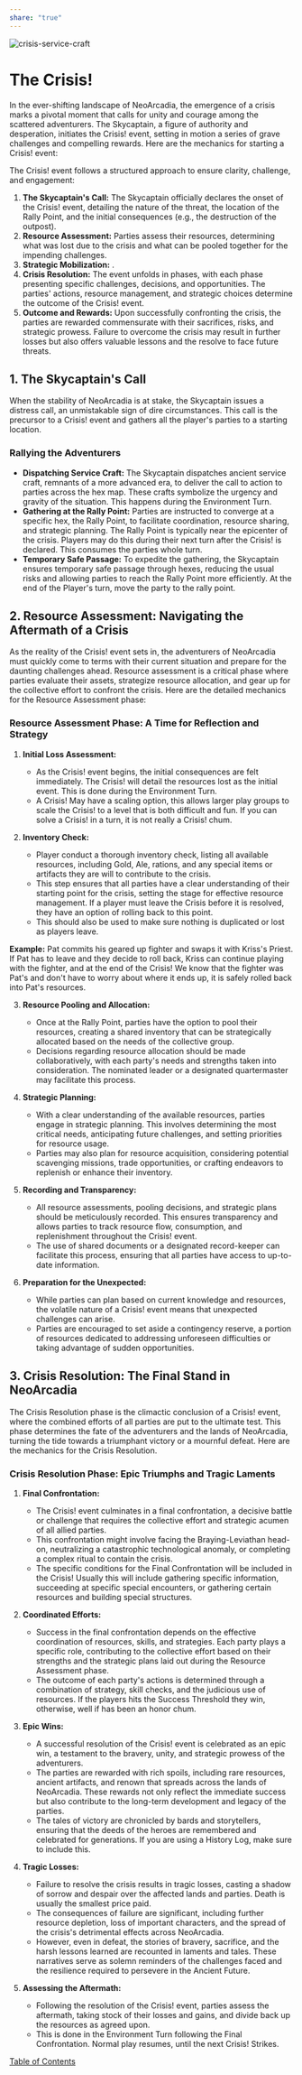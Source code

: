 ```yaml
---
share: "true"
---
```


![crisis-service-craft](./crisis-service-craft.png)  
# The Crisis!  
  
In the ever-shifting landscape of NeoArcadia, the emergence of a crisis marks a pivotal moment that calls for unity and courage among the scattered adventurers. The Skycaptain, a figure of authority and desperation, initiates the Crisis! event, setting in motion a series of grave challenges and compelling rewards. Here are the mechanics for starting a Crisis! event:  
  
The Crisis! event follows a structured approach to ensure clarity, challenge, and engagement:  
  
1. **The Skycaptain's Call:** The Skycaptain officially declares the onset of the Crisis! event, detailing the nature of the threat, the location of the Rally Point, and the initial consequences (e.g., the destruction of the outpost).  
2. **Resource Assessment:** Parties assess their resources, determining what was lost due to the crisis and what can be pooled together for the impending challenges.  
3. **Strategic Mobilization:** .  
4. **Crisis Resolution:** The event unfolds in phases, with each phase presenting specific challenges, decisions, and opportunities. The parties' actions, resource management, and strategic choices determine the outcome of the Crisis! event.  
5. **Outcome and Rewards:** Upon successfully confronting the crisis, the parties are rewarded commensurate with their sacrifices, risks, and strategic prowess. Failure to overcome the crisis may result in further losses but also offers valuable lessons and the resolve to face future threats.  
  
## 1. The Skycaptain's Call  
  
When the stability of NeoArcadia is at stake, the Skycaptain issues a distress call, an unmistakable sign of dire circumstances. This call is the precursor to a Crisis! event and gathers all the player's parties to a starting location.  
  
### Rallying the Adventurers  
  
- **Dispatching Service Craft:** The Skycaptain dispatches ancient service craft, remnants of a more advanced era, to deliver the call to action to parties across the hex map. These crafts symbolize the urgency and gravity of the situation. This happens during the Environment Turn.  
- **Gathering at the Rally Point:** Parties are instructed to converge at a specific hex, the Rally Point, to facilitate coordination, resource sharing, and strategic planning. The Rally Point is typically near the epicenter of the crisis. Players may do this during their next turn after the Crisis! is declared. This consumes the parties whole turn.  
- **Temporary Safe Passage:** To expedite the gathering, the Skycaptain ensures temporary safe passage through hexes, reducing the usual risks and allowing parties to reach the Rally Point more efficiently. At the end of the Player's turn, move the party to the rally point.  
  
## 2. Resource Assessment: Navigating the Aftermath of a Crisis  
  
As the reality of the Crisis! event sets in, the adventurers of NeoArcadia must quickly come to terms with their current situation and prepare for the daunting challenges ahead. Resource assessment is a critical phase where parties evaluate their assets, strategize resource allocation, and gear up for the collective effort to confront the crisis. Here are the detailed mechanics for the Resource Assessment phase:  
  
### Resource Assessment Phase: A Time for Reflection and Strategy  
  
1. **Initial Loss Assessment:**  
   - As the Crisis! event begins, the initial consequences are felt immediately. The Crisis! will detail the resources lost as the initial event. This is done during the Environment Turn.  
   - A Crisis! May have a scaling option, this allows larger play groups to scale the Crisis! to a level that is both difficult and fun. If you can solve a Crisis! in a turn, it is not really a Crisis! chum.  
  
2. **Inventory Check:**  
   - Player conduct a thorough inventory check, listing all available resources, including Gold, Ale, rations, and any special items or artifacts they are will to contribute to the crisis.  
   - This step ensures that all parties have a clear understanding of their starting point for the crisis, setting the stage for effective resource management. If a player must leave the Crisis before it is resolved, they have an option of rolling back to this point.  
   - This should also be used to make sure nothing is duplicated or lost as players leave.   
  
**Example:** Pat commits his geared up fighter and swaps it with Kriss's Priest. If Pat has to leave and they decide to roll back, Kriss can continue playing with the fighter, and at the end of the Crisis! We know that the fighter was Pat's and don't have to worry about where it ends up, it is safely rolled back into Pat's resources.  
  
3. **Resource Pooling and Allocation:**  
   - Once at the Rally Point, parties have the option to pool their resources, creating a shared inventory that can be strategically allocated based on the needs of the collective group.  
   - Decisions regarding resource allocation should be made collaboratively, with each party's needs and strengths taken into consideration. The nominated leader or a designated quartermaster may facilitate this process.  
  
4. **Strategic Planning:**  
   - With a clear understanding of the available resources, parties engage in strategic planning. This involves determining the most critical needs, anticipating future challenges, and setting priorities for resource usage.  
   - Parties may also plan for resource acquisition, considering potential scavenging missions, trade opportunities, or crafting endeavors to replenish or enhance their inventory.  
  
5. **Recording and Transparency:**  
   - All resource assessments, pooling decisions, and strategic plans should be meticulously recorded. This ensures transparency and allows parties to track resource flow, consumption, and replenishment throughout the Crisis! event.  
   - The use of shared documents or a designated record-keeper can facilitate this process, ensuring that all parties have access to up-to-date information.  
  
6. **Preparation for the Unexpected:**  
   - While parties can plan based on current knowledge and resources, the volatile nature of a Crisis! event means that unexpected challenges can arise.  
   - Parties are encouraged to set aside a contingency reserve, a portion of resources dedicated to addressing unforeseen difficulties or taking advantage of sudden opportunities.  
  
## 3. Crisis Resolution: The Final Stand in NeoArcadia  
  
The Crisis Resolution phase is the climactic conclusion of a Crisis! event, where the combined efforts of all parties are put to the ultimate test. This phase determines the fate of the adventurers and the lands of NeoArcadia, turning the tide towards a triumphant victory or a mournful defeat. Here are the mechanics for the Crisis Resolution.  
  
### Crisis Resolution Phase: Epic Triumphs and Tragic Laments  
  
1. **Final Confrontation:**  
   - The Crisis! event culminates in a final confrontation, a decisive battle or challenge that requires the collective effort and strategic acumen of all allied parties.  
   - This confrontation might involve facing the Braying-Leviathan head-on, neutralizing a catastrophic technological anomaly, or completing a complex ritual to contain the crisis.  
   - The specific conditions for the Final Confrontation will be included in the Crisis! Usually this will include gathering specific information, succeeding at specific special encounters, or gathering certain resources and building special structures.  
  
2. **Coordinated Efforts:**  
   - Success in the final confrontation depends on the effective coordination of resources, skills, and strategies. Each party plays a specific role, contributing to the collective effort based on their strengths and the strategic plans laid out during the Resource Assessment phase.  
   - The outcome of each party's actions is determined through a combination of strategy, skill checks, and the judicious use of resources. If the players hits the Success Threshold they win, otherwise, well if has been an honor chum.  
  
3. **Epic Wins:**  
   - A successful resolution of the Crisis! event is celebrated as an epic win, a testament to the bravery, unity, and strategic prowess of the adventurers.  
   - The parties are rewarded with rich spoils, including rare resources, ancient artifacts, and renown that spreads across the lands of NeoArcadia. These rewards not only reflect the immediate success but also contribute to the long-term development and legacy of the parties.  
   - The tales of victory are chronicled by bards and storytellers, ensuring that the deeds of the heroes are remembered and celebrated for generations. If you are using a History Log, make sure to include this.  
  
4. **Tragic Losses:**  
   - Failure to resolve the crisis results in tragic losses, casting a shadow of sorrow and despair over the affected lands and parties. Death is usually the smallest price paid.  
   - The consequences of failure are significant, including further resource depletion, loss of important characters, and the spread of the crisis's detrimental effects across NeoArcadia.  
   - However, even in defeat, the stories of bravery, sacrifice, and the harsh lessons learned are recounted in laments and tales. These narratives serve as solemn reminders of the challenges faced and the resilience required to persevere in the Ancient Future.  
  
5. **Assessing the Aftermath:**  
   - Following the resolution of the Crisis! event, parties assess the aftermath, taking stock of their losses and gains, and divide back up the resources as agreed upon.  
   - This is done in the Environment Turn following the Final Confrontation. Normal play resumes, until the next Crisis! Strikes.  
  
[Table of Contents](./Table%20of%20Contents.md)  